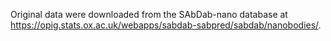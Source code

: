 Original data were downloaded from the SAbDab-nano database at https://opig.stats.ox.ac.uk/webapps/sabdab-sabpred/sabdab/nanobodies/.
